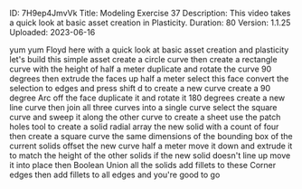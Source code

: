 ID: 7H9ep4JmvVk
Title: Modeling Exercise 37
Description: This video takes a quick look at basic asset creation in Plasticity.
Duration: 80
Version: 1.1.25
Uploaded: 2023-06-16

yum yum
Floyd here with a quick look at basic
asset creation and plasticity let's
build this simple asset create a circle
curve then create a rectangle curve with
the height of half a meter duplicate and
rotate the curve 90 degrees then extrude
the faces up half a meter
select this face convert the selection
to edges and press shift d to create a
new curve create a 90 degree Arc off the
face
duplicate it and rotate it 180 degrees
create a new line curve then join all
three curves into a single curve
select the square curve and sweep it
along the other curve to create a sheet
use the patch holes tool to create a
solid radial array the new solid with a
count of four
then create a square curve the same
dimensions of the bounding box of the
current solids offset the new curve half
a meter
move it down and extrude it to match the
height of the other solids
if the new solid doesn't line up move it
into place
then Boolean Union all the solids
add fillets to these Corner edges then
add fillets to all edges and you're good
to go

